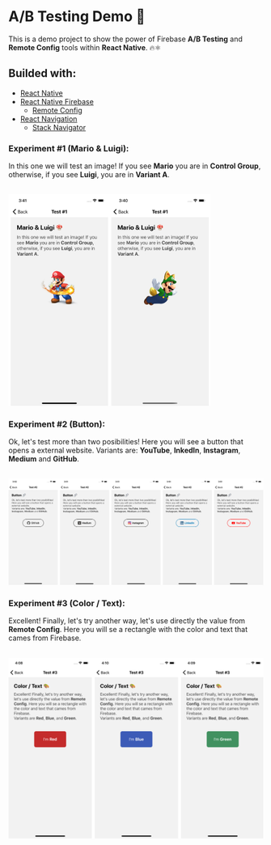# A/B Testing Demo 🧪

This is a demo project to show the power of Firebase __A/B Testing__ and __Remote Config__ tools within __React Native__. 🔥⚛️

## Builded with:

* [React Native](https://reactnative.dev/)
* [React Native Firebase](https://invertase.io/oss/react-native-firebase/)
  - [Remote Config](https://invertase.io/oss/react-native-firebase/v6/remote-config)
* [React Navigation](https://reactnavigation.org/)
  - [Stack Navigator](https://reactnavigation.org/docs/stack-navigator/)
  
### Experiment #1 (Mario & Luigi):

In this one we will test an image! If you see __Mario__ you are in __Control Group__, otherwise, if you see __Luigi__, 
you are in __Variant A__.

<br/>
<img src="./screenshots/Test1.png" width="400">
<br/>

### Experiment #2 (Button):

Ok, let's test more than two posibilities! Here you will see a button that opens a external website.
Variants are: __YouTube__, __InkedIn__, __Instagram__, __Medium__ and __GitHub__.

<br/>
<img src="./screenshots/Test2.png" width="850">
<br/>

### Experiment #3 (Color / Text):

Excellent! Finally, let's try another way, let's use directly the value from __Remote Config__. 
Here you will se a rectangle with the color and text that cames from Firebase.

<br/>
<img src="./screenshots/Test3.png" width="580">
<br/>
